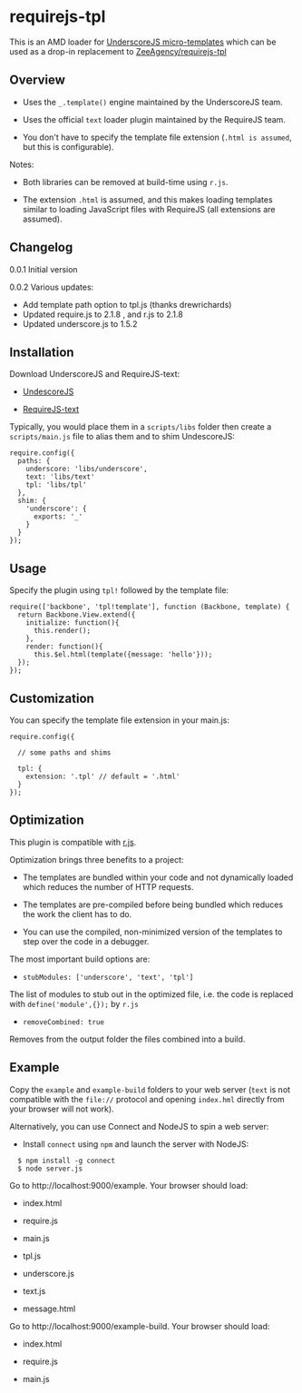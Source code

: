 requirejs-tpl
=============

This is an AMD loader for [UnderscoreJS micro-templates](http://underscorejs.org/#template) which can be used as a drop-in replacement to [ZeeAgency/requirejs-tpl](http://github.com/ZeeAgency/requirejs-tpl)


## Overview

- Uses the ``_.template()`` engine maintained by the UnderscoreJS team.

- Uses the official ``text`` loader plugin maintained by the RequireJS team.

- You don't have to specify the template file extension (``.html is assumed``, but this is configurable).


Notes:

- Both libraries can be removed at build-time using ``r.js``.

- The extension ``.html`` is assumed, and this makes loading templates similar to loading JavaScript files with RequireJS (all extensions are assumed).

## Changelog

0.0.1 Initial version

0.0.2 Various updates:
- Add template path option to tpl.js (thanks drewrichards)
- Updated require.js to 2.1.8 , and r.js to 2.1.8
- Updated underscore.js to 1.5.2

## Installation

Download UnderscoreJS and RequireJS-text:

- [UndescoreJS](http://underscorejs.org)

- [RequireJS-text](http://requirejs.org/docs/download.html#text)

Typically, you would place them in a ``scripts/libs`` folder then create a ``scripts/main.js`` file to alias them and to shim UndescoreJS:

```
require.config({
  paths: {
    underscore: 'libs/underscore',
    text: 'libs/text'
    tpl: 'libs/tpl'
  },
  shim: {
    'underscore': {
      exports: '_'
    }
  }
});
```

## Usage

Specify the plugin using ``tpl!`` followed by the template file:

```
require(['backbone', 'tpl!template'], function (Backbone, template) {
  return Backbone.View.extend({
    initialize: function(){
      this.render();
    },
    render: function(){
      this.$el.html(template({message: 'hello'}));
  });
});
```

## Customization

You can specify the template file extension in your main.js:

```
require.config({

  // some paths and shims

  tpl: {
    extension: '.tpl' // default = '.html'
  }
});
```

## Optimization

This plugin is compatible with [r.js](http://requirejs.org/docs/optimization.html).

Optimization brings three benefits to a project:

- The templates are bundled within your code and not dynamically loaded which reduces the number of HTTP requests.

- The templates are pre-compiled before being bundled which reduces the work the client has to do.

- You can use the compiled, non-minimized version of the templates to step over the code in a debugger.


The most important build options are:

- ``stubModules: ['underscore', 'text', 'tpl']``


The list of modules to stub out in the optimized file, i.e. the code is replaced with ``define('module',{});`` by ``r.js``

- ``removeCombined: true``

Removes from the output folder the files combined into a build.

## Example

Copy the ``example`` and ``example-build`` folders to your web server (``text`` is not compatible with the ``file://`` protocol and opening ``index.hml`` directly from your browser will not work).

Alternatively, you can use Connect and NodeJS to spin a web server:

- Install ``connect`` using ``npm`` and launch the server with NodeJS:

```
  $ npm install -g connect
  $ node server.js
```

Go to http://localhost:9000/example. Your browser should load:

- index.html

- require.js

- main.js

- tpl.js

- underscore.js

- text.js

- message.html

Go to http://localhost:9000/example-build. Your browser should load:

- index.html

- require.js

- main.js








